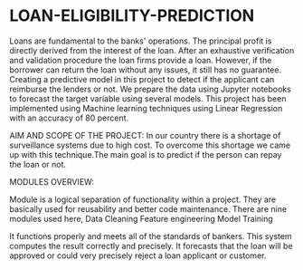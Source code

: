 # LOAN-ELIGIBILITY-PREDICTION
Loans are fundamental to the banks' operations. The principal profit is directly derived from the interest of the loan. After an exhaustive verification and validation procedure the loan firms provide a loan. However, if the borrower can return the loan without any issues, it still has no guarantee. Creating a predictive model in this project to detect if the applicant can reimburse the lenders or not. We prepare the data using Jupyter notebooks to forecast the target variable using several models. This project has been implemented using Machine learning techniques using Linear Regression with an accuracy of 80 percent. 

 AIM AND SCOPE OF THE PROJECT:
In our country there is a shortage of surveillance systems due to high cost. To overcome this shortage we came up with this technique.The main goal is to predict if the person can repay the loan or not.

MODULES OVERVIEW:

Module is a logical separation of functionality within a project. They are basically used for reusability and better code maintenance. There are nine modules used here,
Data Cleaning
Feature engineering
Model Training

It functions properly and meets all of the standards of bankers. This system computes the result correctly and precisely. It forecasts that the loan will be approved or could very precisely reject a loan applicant or customer.




